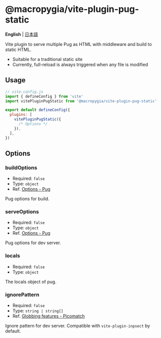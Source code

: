 # @macropygia/vite-plugin-pug-static

**English** | [日本語](README.ja_JP.md)

Vite plugin to serve multiple Pug as HTML with middleware and build to static HTML.

- Suitable for a traditional static site
- Currently, full-reload is always triggered when any file is modified

## Usage

```js
// vite.config.js
import { defineConfig } from 'vite'
import vitePluginPugStatic from '@macropygia/vite-plugin-pug-static'

export default defineConfig({
  plugins: [
    vitePluginPugStatic({
      /* Options */
    }),
  ],
})
```

## Options

### buildOptions

- Required: `false`
- Type: `object`
- Ref. [Options - Pug](https://pugjs.org/api/reference.html#options)

Pug options for build.

### serveOptions

- Required: `false`
- Type: `object`
- Ref. [Options - Pug](https://pugjs.org/api/reference.html#options)

Pug options for dev server.

### locals

- Required: `false`
- Type: `object`

The locals object of pug.

### ignorePattern

- Required: `false`
- Type: `string | string[]`
- Ref. [Globbing features - Picomatch](https://github.com/micromatch/picomatch#globbing-features)

Ignore pattern for dev server. Compatible with `vite-plugin-inpsect` by default.
